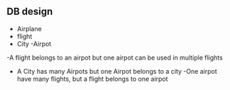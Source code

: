 

## DB design
   - Airplane
   - flight
   - City
   -Airpot

   -A flight belongs to an airpot but one airpot can be used in multiple flights
   - A City has many Airpots but one Airpot belongs to a city
   -One airpot have many flights, but a flight belongs to one airpot
